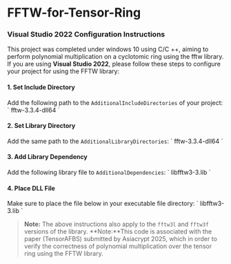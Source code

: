 # FFTW-for-Tensor-Ring
### Visual Studio 2022 Configuration Instructions
This project was completed under windows 10 using C/C ++, aiming to perform polynomial multiplication on a cyclotomic ring using the fftw library. If you are using **Visual Studio 2022**, please follow these steps to configure your project for using the FFTW library:

#### 1. Set Include Directory
Add the following path to the `AdditionalIncludeDirectories` of your project:
\`
fftw-3.3.4-dll64
\`

#### 2. Set Library Directory
Add the same path to the `AdditionalLibraryDirectories`:
\`
fftw-3.3.4-dll64
\`

#### 3. Add Library Dependency
Add the following library file to `AdditionalDependencies`:
\`
libfftw3-3.lib
\`

#### 4. Place DLL File
Make sure to place the file below in your executable file directory:
\`
libfftw3-3.lib
\`

> **Note:** The above instructions also apply to the `fftw3l` and `fftw3f` versions of the library.
> **Note:**This code is associated with the paper (TensorAFBS) submitted by Asiacrypt 2025, which in order to verify the correctness of polynomial multiplication over the tensor ring using the FFTW library.
